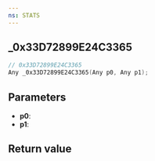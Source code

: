```yaml
---
ns: STATS
---
```

## _0x33D72899E24C3365

```c
// 0x33D72899E24C3365
Any _0x33D72899E24C3365(Any p0, Any p1);
```


## Parameters
* **p0**: 
* **p1**: 

## Return value

